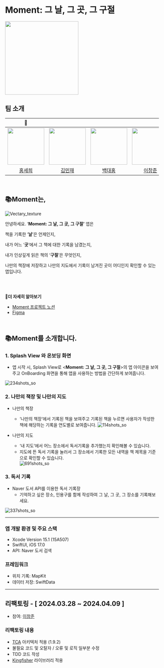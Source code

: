 

# Moment:  그 날, 그 곳, 그 구절
<img width="240" height="240" border:0px src="https://github.com/APP-iOS3rd/PJ2T3_Boooook/assets/103061387/f5665848-b4f4-4e48-a69b-3a50d1f1f766"/>

## 팀 소개

  |👑|||||
  | :-----: | :-----: | :-----: | :-----: | :-----: |
  |<img width="120" height="120" border:0px src="https://avatars.githubusercontent.com/u/103061387?v=4"/>|<img width="120" height="120" border:0px src="https://avatars.githubusercontent.com/u/80156515?v=4"/>|<img width="120" height="120" border:0px src="https://avatars.githubusercontent.com/u/75058050?v=4"/>|<img width="120" height="120" border:0px src="https://avatars.githubusercontent.com/u/109324421?v=4"/>|<img width="120" height="120" border:0px src="https://avatars.githubusercontent.com/u/120158212?v=4"/>|
  |[홍세희](https://github.com/SAY-Hong)|[김민재](https://github.com/bdrsky2010)|[백대홍](https://github.com/DevLarva)|[이창준](https://github.com/Phangg)|[정인선](https://github.com/withseon)|

<br>


## 📚Moment는,
![Vectary_texture](https://github.com/APP-iOS3rd/PJ2T3_Boooook/assets/75058050/a80f25bb-5e3e-4985-a7e6-9834b03bba93)

안녕하세요.  ‘**Moment:  그 날, 그 곳, 그 구절’** 앱은

책을 기록한  ‘**날**’은 언제인지,

내가 어느 ‘**곳**’에서 그 책에 대한 기록을 남겼는지,

내가 인상깊게 읽은 책의 ‘**구절**’은 무엇인지,

나만의 책장에 저장하고 나만의 지도에서 기록이 남겨진 곳이 어디인지 확인할 수 있는 앱입니다. 

<br>
<br>

🔗**더 자세히 알아보기**
- [Moment 프로젝트 노션](https://glacier-coneflower-d58.notion.site/Moment-f97396505f86478a8d26c25d891b91cf?pvs=4)
- [Figma](https://www.figma.com/file/1UzNLAqUxy6OkCSJ9lNxID/BOOOOOK?type=design&node-id=0%3A1&mode=design&t=NiwmFAYS2dh1v3IH-1)
<br>

## 📚Moment를 소개합니다.

### 1. Splash View 와 온보딩 화면

- 앱 시작 시, Splash View로 <**Moment:  그 날, 그 곳, 그 구절**>의 앱 아이콘을 보여주고
      OnBoarding 화면을 통해 앱을 사용하는 방법을 간단하게 보여줍니다. 
        
![234shots_so](https://github.com/APP-iOS3rd/PJ2T3_Boooook/assets/75058050/146a4765-6f44-4695-817f-c36dd878de79)



### 2. 나만의 책장 및 나만의 지도



 




   - 나만의 책장
        - ‘나만의 책장’에서 기록된 책을 보여주고 기록된 책을 누르면 사용자가 작성한 책에 해당하는 기록을 연도별로 보여줍니다.
![114shots_so](https://github.com/APP-iOS3rd/PJ2T3_Boooook/assets/75058050/c8fd26fa-407f-4e01-af14-c562285abdb1)

    




    
   - 나만의 지도
        - ‘내 지도’에서 어느 장소에서 독서기록을 추가했는지 확인해볼 수 있습니다.
        - 지도에 뜬 독서 기록을 눌러서 그 장소에서 기록한 모든 내역을 책 제목을 기준으로 확인할 수 있습니다.  
![691shots_so](https://github.com/APP-iOS3rd/PJ2T3_Boooook/assets/75058050/0f8a5f39-dce9-432e-9f5f-b07dee80b563)

    








### 3. 독서 기록
 - Naver 도서 API를 이용한 독서 기록장
    - 기억하고 싶은 장소, 인용구를 함께 작성하여 그 날, 그 곳, 그 장소를 기록해보세요.   

![337shots_so](https://github.com/APP-iOS3rd/PJ2T3_Boooook/assets/75058050/0b67ec17-8bdf-4947-85c2-47c047f2da49)


---


### 앱 개발 환경 및 주요 스택
- Xcode Version 15.1 (15A507)
- SwiftUI, iOS 17.0
- API: Naver 도서 검색

### 프레임워크
- 위치 기록: MapKit
- 데이터 저장: SwiftData


---


## 리팩토링 - [ 2024.03.28 ~ 2024.04.09 ]
- 참여: [이창준](https://github.com/Phangg)

### 리팩토링 내용
- [TCA](https://github.com/pointfreeco/swift-composable-architecture) 아키텍처 적용 (1.9.2)
- 불필요 코드 및 오탈자 / 오류 및 로직 일부분 수정
- TDD 코드 작성
- [Kingfisher](https://github.com/onevcat/Kingfisher) 라이브러리 적용
